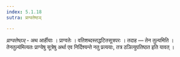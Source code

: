 ```yaml
---
index: 5.1.18
sutra: प्राग्वतेष्ठञ्

---
```

_प्राग्वतेष्ठञ्_ - अथ आर्हीयाः । प्राग्वतेः । वतिशब्दस्तद्धटितसूत्रपरः । तदाह — तेन तुल्यमिति ।तेनतुल्य॑मित्यतः प्राग्येषु सूत्रेषु अर्था एव निर्दिश्यन्ते नतु प्रत्ययाः, तत्र ठञित्युपतिष्ठत इति यावत् ।